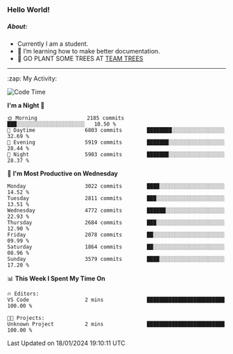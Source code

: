### Hello World!

##### About:
- Currently I am a student.
- 🌱 I’m learning how to make better documentation.
- 🌱 GO PLANT SOME TREES AT [TEAM TREES](https://teamtrees.org/)

---
  <summary>:zap: My Activity:</summary>
  
<!--START_SECTION:waka-->
![Code Time](http://img.shields.io/badge/Code%20Time-1%2C268%20hrs%2028%20mins-blue)

**I'm a Night 🦉** 

```text
🌞 Morning                2185 commits        ███░░░░░░░░░░░░░░░░░░░░░░   10.50 % 
🌆 Daytime                6803 commits        ████████░░░░░░░░░░░░░░░░░   32.69 % 
🌃 Evening                5919 commits        ███████░░░░░░░░░░░░░░░░░░   28.44 % 
🌙 Night                  5903 commits        ███████░░░░░░░░░░░░░░░░░░   28.37 % 
```
📅 **I'm Most Productive on Wednesday** 

```text
Monday                   3022 commits        ████░░░░░░░░░░░░░░░░░░░░░   14.52 % 
Tuesday                  2811 commits        ███░░░░░░░░░░░░░░░░░░░░░░   13.51 % 
Wednesday                4772 commits        ██████░░░░░░░░░░░░░░░░░░░   22.93 % 
Thursday                 2684 commits        ███░░░░░░░░░░░░░░░░░░░░░░   12.90 % 
Friday                   2078 commits        ██░░░░░░░░░░░░░░░░░░░░░░░   09.99 % 
Saturday                 1864 commits        ██░░░░░░░░░░░░░░░░░░░░░░░   08.96 % 
Sunday                   3579 commits        ████░░░░░░░░░░░░░░░░░░░░░   17.20 % 
```


📊 **This Week I Spent My Time On** 

```text
🔥 Editors: 
VS Code                  2 mins              █████████████████████████   100.00 % 

🐱‍💻 Projects: 
Unknown Project          2 mins              █████████████████████████   100.00 % 
```


 Last Updated on 18/01/2024 19:10:11 UTC
<!--END_SECTION:waka-->
